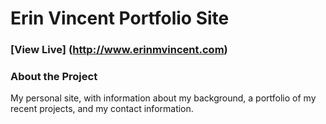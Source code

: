 # Erin Vincent Portfolio Site

### [View Live] (http://www.erinmvincent.com)

### About the Project

My personal site, with information about my background, a portfolio of my recent projects, and my contact information.

